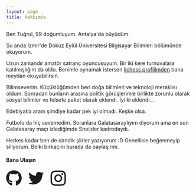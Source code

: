 ```yaml
---
layout: page
title: Hakkımda 
---
```


Ben Tuğrul, 99 doğumluyum. Antalya'da büyüdüm.

Şu anda İzmir'de Dokuz Eylül Üniversitesi Bilgisayar Bilimleri bölümünde okuyorum.

Uzun zamandır amatör satranç oyuncusuyum. Bir iki kere turnuvalara katılmışlığım da oldu. Benimle oynamak istersen [lichess profilimden](https://lichess.org/@/gencoglutugrul) bana meydan okuyabilirsin.

Bilimseverim. Küçüklüğümden beri doğa bilimleri ve teknoloji meraklısı oldum. Sonradan bunların arasına politik görüşlerimle birlikte zorunlu olarak sosyal bilimler ve felsefe paket olarak eklendi. İyi ki eklendi...

Edebiyatla aram şimdiye kadar pek iyi olmadı. Keşke olsa.

Futbolu da hiç sevemedim. Soranlara Galatasaraylıyım diyorum ama en son Galatasaray maçı izlediğimde Sneijder kadrodaydı.

Herkes kadar ben de dandik şiirler yazıyorum :D Genellikle beğenmeyip siliyorum. Belki birkaçını burada da paylaşırım.

#### Bana Ulaşın
<a href="https://github.com/gencoglutugrul"  title="GitHub'da Tuğrul Gençoğlu"><svg title="GitHub" data-icon="github" role="img" xmlns="http://www.w3.org/2000/svg" viewBox="0 0 496 512" style="width:3em;"><path fill="currentColor" d="M165.9 397.4c0 2-2.3 3.6-5.2 3.6-3.3.3-5.6-1.3-5.6-3.6 0-2 2.3-3.6 5.2-3.6 3-.3 5.6 1.3 5.6 3.6zm-31.1-4.5c-.7 2 1.3 4.3 4.3 4.9 2.6 1 5.6 0 6.2-2s-1.3-4.3-4.3-5.2c-2.6-.7-5.5.3-6.2 2.3zm44.2-1.7c-2.9.7-4.9 2.6-4.6 4.9.3 2 2.9 3.3 5.9 2.6 2.9-.7 4.9-2.6 4.6-4.6-.3-1.9-3-3.2-5.9-2.9zM244.8 8C106.1 8 0 113.3 0 252c0 110.9 69.8 205.8 169.5 239.2 12.8 2.3 17.3-5.6 17.3-12.1 0-6.2-.3-40.4-.3-61.4 0 0-70 15-84.7-29.8 0 0-11.4-29.1-27.8-36.6 0 0-22.9-15.7 1.6-15.4 0 0 24.9 2 38.6 25.8 21.9 38.6 58.6 27.5 72.9 20.9 2.3-16 8.8-27.1 16-33.7-55.9-6.2-112.3-14.3-112.3-110.5 0-27.5 7.6-41.3 23.6-58.9-2.6-6.5-11.1-33.3 2.6-67.9 20.9-6.5 69 27 69 27 20-5.6 41.5-8.5 62.8-8.5s42.8 2.9 62.8 8.5c0 0 48.1-33.6 69-27 13.7 34.7 5.2 61.4 2.6 67.9 16 17.7 25.8 31.5 25.8 58.9 0 96.5-58.9 104.2-114.8 110.5 9.2 7.9 17 22.9 17 46.4 0 33.7-.3 75.4-.3 83.6 0 6.5 4.6 14.4 17.3 12.1C428.2 457.8 496 362.9 496 252 496 113.3 383.5 8 244.8 8zM97.2 352.9c-1.3 1-1 3.3.7 5.2 1.6 1.6 3.9 2.3 5.2 1 1.3-1 1-3.3-.7-5.2-1.6-1.6-3.9-2.3-5.2-1zm-10.8-8.1c-.7 1.3.3 2.9 2.3 3.9 1.6 1 3.6.7 4.3-.7.7-1.3-.3-2.9-2.3-3.9-2-.6-3.6-.3-4.3.7zm32.4 35.6c-1.6 1.3-1 4.3 1.3 6.2 2.3 2.3 5.2 2.6 6.5 1 1.3-1.3.7-4.3-1.3-6.2-2.2-2.3-5.2-2.6-6.5-1zm-11.4-14.7c-1.6 1-1.6 3.6 0 5.9 1.6 2.3 4.3 3.3 5.6 2.3 1.6-1.3 1.6-3.9 0-6.2-1.4-2.3-4-3.3-5.6-2z"></path></svg></a>
<a href="https://twitter.com/GencogluTugrul" title="Twitter'da Tuğrul Gençoğlu"><svg title="Twitter" role="img" xmlns="http://www.w3.org/2000/svg" viewBox="0 0 512 512" style="margin-left:1em; width:3em;"><path fill="currentColor" d="M459.37 151.716c.325 4.548.325 9.097.325 13.645 0 138.72-105.583 298.558-298.558 298.558-59.452 0-114.68-17.219-161.137-47.106 8.447.974 16.568 1.299 25.34 1.299 49.055 0 94.213-16.568 130.274-44.832-46.132-.975-84.792-31.188-98.112-72.772 6.498.974 12.995 1.624 19.818 1.624 9.421 0 18.843-1.3 27.614-3.573-48.081-9.747-84.143-51.98-84.143-102.985v-1.299c13.969 7.797 30.214 12.67 47.431 13.319-28.264-18.843-46.781-51.005-46.781-87.391 0-19.492 5.197-37.36 14.294-52.954 51.655 63.675 129.3 105.258 216.365 109.807-1.624-7.797-2.599-15.918-2.599-24.04 0-57.828 46.782-104.934 104.934-104.934 30.213 0 57.502 12.67 76.67 33.137 23.715-4.548 46.456-13.32 66.599-25.34-7.798 24.366-24.366 44.833-46.132 57.827 21.117-2.273 41.584-8.122 60.426-16.243-14.292 20.791-32.161 39.308-52.628 54.253z"></path></svg></a>
<a href="https://www.instagram.com/gencoglutugrul/" title="Instagram'da Tuğrul Gençoğlu"><svg xmlns="http://www.w3.org/2000/svg" viewBox="0 0 512 512" style="margin-left:1em; width:3em;"><path fill="currentColor"
		d="M256,49.471c67.266,0,75.233.257,101.8,1.469,24.562,1.121,37.9,5.224,46.778,8.674a78.052,78.052,0,0,1,28.966,18.845,78.052,78.052,0,0,1,18.845,28.966c3.45,8.877,7.554,22.216,8.674,46.778,1.212,26.565,1.469,34.532,1.469,101.8s-0.257,75.233-1.469,101.8c-1.121,24.562-5.225,37.9-8.674,46.778a83.427,83.427,0,0,1-47.811,47.811c-8.877,3.45-22.216,7.554-46.778,8.674-26.56,1.212-34.527,1.469-101.8,1.469s-75.237-.257-101.8-1.469c-24.562-1.121-37.9-5.225-46.778-8.674a78.051,78.051,0,0,1-28.966-18.845,78.053,78.053,0,0,1-18.845-28.966c-3.45-8.877-7.554-22.216-8.674-46.778-1.212-26.564-1.469-34.532-1.469-101.8s0.257-75.233,1.469-101.8c1.121-24.562,5.224-37.9,8.674-46.778A78.052,78.052,0,0,1,78.458,78.458a78.053,78.053,0,0,1,28.966-18.845c8.877-3.45,22.216-7.554,46.778-8.674,26.565-1.212,34.532-1.469,101.8-1.469m0-45.391c-68.418,0-77,.29-103.866,1.516-26.815,1.224-45.127,5.482-61.151,11.71a123.488,123.488,0,0,0-44.62,29.057A123.488,123.488,0,0,0,17.3,90.982C11.077,107.007,6.819,125.319,5.6,152.134,4.369,179,4.079,187.582,4.079,256S4.369,333,5.6,359.866c1.224,26.815,5.482,45.127,11.71,61.151a123.489,123.489,0,0,0,29.057,44.62,123.486,123.486,0,0,0,44.62,29.057c16.025,6.228,34.337,10.486,61.151,11.71,26.87,1.226,35.449,1.516,103.866,1.516s77-.29,103.866-1.516c26.815-1.224,45.127-5.482,61.151-11.71a128.817,128.817,0,0,0,73.677-73.677c6.228-16.025,10.486-34.337,11.71-61.151,1.226-26.87,1.516-35.449,1.516-103.866s-0.29-77-1.516-103.866c-1.224-26.815-5.482-45.127-11.71-61.151a123.486,123.486,0,0,0-29.057-44.62A123.487,123.487,0,0,0,421.018,17.3C404.993,11.077,386.681,6.819,359.866,5.6,333,4.369,324.418,4.079,256,4.079h0Z"></path><path fill="currentColor"
		d="M256,126.635A129.365,129.365,0,1,0,385.365,256,129.365,129.365,0,0,0,256,126.635Zm0,213.338A83.973,83.973,0,1,1,339.974,256,83.974,83.974,0,0,1,256,339.973Z"></path><circle fill="currentColor" cx="390.476" cy="121.524" r="30.23"></circle></svg></a>

